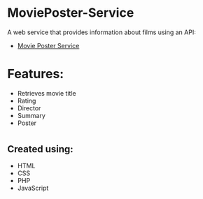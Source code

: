 # MoviePoster-Service
A web service that provides information about films using an API:
* [Movie Poster Service](http://www2.macs.hw.ac.uk/~rm141/LAB5/theMovieService.html)
#
# Features:
* Retrieves movie title
* Rating
* Director
* Summary
* Poster
#
## Created using:
* HTML
* CSS
* PHP
* JavaScript
